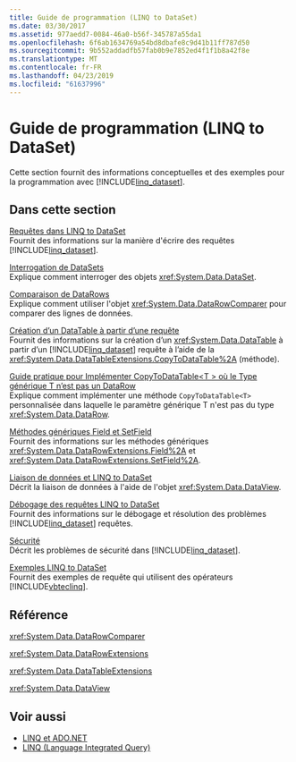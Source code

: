 ```yaml
---
title: Guide de programmation (LINQ to DataSet)
ms.date: 03/30/2017
ms.assetid: 977aedd7-0084-46a0-b56f-345787a55da1
ms.openlocfilehash: 6f6ab1634769a54bd8dbafe8c9d41b11ff787d50
ms.sourcegitcommit: 9b552addadfb57fab0b9e7852ed4f1f1b8a42f8e
ms.translationtype: MT
ms.contentlocale: fr-FR
ms.lasthandoff: 04/23/2019
ms.locfileid: "61637996"
---
```

# <a name="programming-guide-linq-to-dataset"></a>Guide de programmation (LINQ to DataSet)
Cette section fournit des informations conceptuelles et des exemples pour la programmation avec [!INCLUDE[linq_dataset](../../../../includes/linq-dataset-md.md)].  
  
## <a name="in-this-section"></a>Dans cette section  
 [Requêtes dans LINQ to DataSet](../../../../docs/framework/data/adonet/queries-in-linq-to-dataset.md)  
 Fournit des informations sur la manière d'écrire des requêtes [!INCLUDE[linq_dataset](../../../../includes/linq-dataset-md.md)].  
  
 [Interrogation de DataSets](../../../../docs/framework/data/adonet/querying-datasets-linq-to-dataset.md)  
 Explique comment interroger des objets <xref:System.Data.DataSet>.  
  
 [Comparaison de DataRows](../../../../docs/framework/data/adonet/comparing-datarows-linq-to-dataset.md)  
 Explique comment utiliser l'objet <xref:System.Data.DataRowComparer> pour comparer des lignes de données.  
  
 [Création d’un DataTable à partir d’une requête](../../../../docs/framework/data/adonet/creating-a-datatable-from-a-query-linq-to-dataset.md)  
 Fournit des informations sur la création d’un <xref:System.Data.DataTable> à partir d’un [!INCLUDE[linq_dataset](../../../../includes/linq-dataset-md.md)] requête à l’aide de la <xref:System.Data.DataTableExtensions.CopyToDataTable%2A> (méthode).  
  
 [Guide pratique pour Implémenter CopyToDataTable\<T > où le Type générique T n’est pas un DataRow](../../../../docs/framework/data/adonet/implement-copytodatatable-where-type-not-a-datarow.md)  
 Explique comment implémenter une méthode `CopyToDataTable<T>` personnalisée dans laquelle le paramètre générique T n'est pas du type <xref:System.Data.DataRow>.  
  
 [Méthodes génériques Field et SetField](../../../../docs/framework/data/adonet/generic-field-and-setfield-methods-linq-to-dataset.md)  
 Fournit des informations sur les méthodes génériques <xref:System.Data.DataRowExtensions.Field%2A> et <xref:System.Data.DataRowExtensions.SetField%2A>.  
  
 [Liaison de données et LINQ to DataSet](../../../../docs/framework/data/adonet/data-binding-and-linq-to-dataset.md)  
 Décrit la liaison de données à l'aide de l'objet <xref:System.Data.DataView>.  
  
 [Débogage des requêtes LINQ to DataSet](../../../../docs/framework/data/adonet/debugging-linq-to-dataset-queries.md)  
 Fournit des informations sur le débogage et résolution des problèmes [!INCLUDE[linq_dataset](../../../../includes/linq-dataset-md.md)] requêtes.  
  
 [Sécurité](../../../../docs/framework/data/adonet/security-linq-to-dataset.md)  
 Décrit les problèmes de sécurité dans [!INCLUDE[linq_dataset](../../../../includes/linq-dataset-md.md)].  
  
 [Exemples LINQ to DataSet](../../../../docs/framework/data/adonet/linq-to-dataset-examples.md)  
 Fournit des exemples de requête qui utilisent des opérateurs [!INCLUDE[vbteclinq](../../../../includes/vbteclinq-md.md)].  
  
## <a name="reference"></a>Référence  
 <xref:System.Data.DataRowComparer>  
  
 <xref:System.Data.DataRowExtensions>  
  
 <xref:System.Data.DataTableExtensions>  
  
 <xref:System.Data.DataView>  
  
## <a name="see-also"></a>Voir aussi

- [LINQ et ADO.NET](linq-and-ado-net.md)
- [LINQ (Language Integrated Query)](../../../csharp/programming-guide/concepts/linq/index.md)
